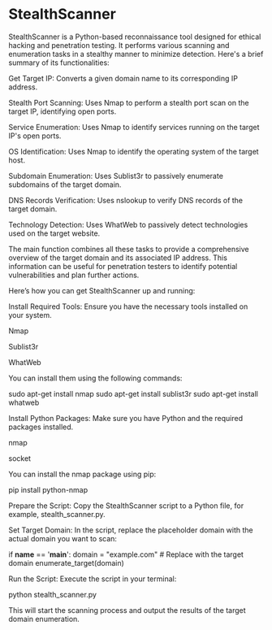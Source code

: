 # StealthScanner

StealthScanner is a Python-based reconnaissance tool designed for ethical hacking and penetration testing. It performs various scanning and enumeration tasks in a stealthy manner to minimize detection. Here's a brief summary of its functionalities:

Get Target IP: Converts a given domain name to its corresponding IP address.

Stealth Port Scanning: Uses Nmap to perform a stealth port scan on the target IP, identifying open ports.

Service Enumeration: Uses Nmap to identify services running on the target IP's open ports.

OS Identification: Uses Nmap to identify the operating system of the target host.

Subdomain Enumeration: Uses Sublist3r to passively enumerate subdomains of the target domain.

DNS Records Verification: Uses nslookup to verify DNS records of the target domain.

Technology Detection: Uses WhatWeb to passively detect technologies used on the target website.

The main function combines all these tasks to provide a comprehensive overview of the target domain and its associated IP address. This information can be useful for penetration testers to identify potential vulnerabilities and plan further actions.

Here’s how you can get StealthScanner up and running:

Install Required Tools: Ensure you have the necessary tools installed on your system.

Nmap

Sublist3r

WhatWeb

You can install them using the following commands:

sudo apt-get install nmap
sudo apt-get install sublist3r
sudo apt-get install whatweb

Install Python Packages: Make sure you have Python and the required packages installed.

nmap

socket

You can install the nmap package using pip:

pip install python-nmap

Prepare the Script: Copy the StealthScanner script to a Python file, for example, stealth_scanner.py.

Set Target Domain: In the script, replace the placeholder domain with the actual domain you want to scan:

if __name__ == '__main__':
    domain = "example.com"  # Replace with the target domain
    enumerate_target(domain)

Run the Script: Execute the script in your terminal:

python stealth_scanner.py

This will start the scanning process and output the results of the target domain enumeration.
